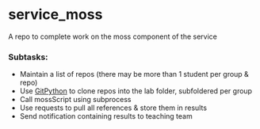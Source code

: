# service_moss
A repo to complete work on the moss component of the service  

### Subtasks:  
* Maintain a list of repos (there may be more than 1 student per group & repo)  
* Use [GitPython](http://gitpython.readthedocs.io/en/stable/index.html) to clone repos into the lab folder, subfoldered  per group  
* Call mossScript using subprocess  
* Use requests to pull all references & store them in results
* Send notification containing results to teaching team  

